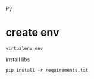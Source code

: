 Py


# create env
```console
virtualenv env
```

install libs
```console
pip install -r requirements.txt
```
